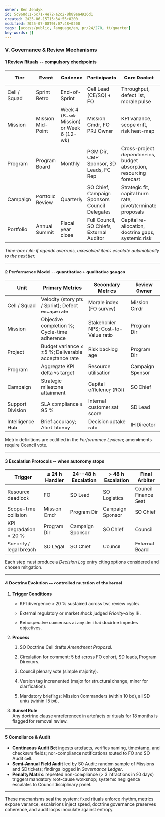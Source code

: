 ```yaml
---
owner: Ben Jendyk
id: 5c968d11-6c71-4e72-a2c2-8b89ea4926d1
created: 2025-06-15T15:34:55+0200
modified: 2025-07-08T06:07:48+0200
tags: [access/public, language/en, pr/24/270, tf/quarter]
key-words: []
---
```


### V. Governance & Review Mechanisms

#### 1 Review Rituals -- compulsory checkpoints

| Tier | Event | Cadence | Participants | Core Docket | Binding Artefact | 
| ---- | ---- | ---- | ---- | ---- | ----  |
| Cell / Squad | Sprint Retro | End-of-Sprint | Cell Lead (CE/SQ) + FO | Throughput, defect list, morale pulse | Sprint Report | 
| Mission | Mission Mid-Point | Week 4 (6-wk Mission) or Week 6 (12-wk) | Mission Cmdr, FO, PRJ Owner | KPI variance, scope drift, risk heat-map | Mission Scorecard | 
| Program | Program Board | Monthly | PGM Dir, CMP Sponsor, SD Leads, FO Rep | Cross-project dependencies, budget absorption, resourcing forecast | Program Dashboard | 
| Campaign | Portfolio Review | Quarterly | SO Chief, Campaign Sponsors, Council Delegates | Strategic fit, capital burn rate, pivot/terminate proposals | Campaign Scorecard | 
| Portfolio | Annual Summit | Fiscal year close | Full Council, SO Chiefs, External Auditor | Capital re-allocation, doctrine gaps, systemic risk | Portfolio Review Deck | 

_Time-box rule: if agenda overruns, unresolved items escalate automatically to the next tier._

* * *

#### 2 Performance Model -- quantitative + qualitative gauges

| Unit | Primary Metrics | Secondary Metrics | Review Owner | 
| ---- | ---- | ---- | ----  |
| Cell / Squad | Velocity (story pts / Sprint); Defect escape rate | Morale index (FO survey) | Mission Cmdr | 
| Mission | Objective completion %; Cycle-time adherence | Stakeholder NPS; Cost-to-Value ratio | Program Dir | 
| Project | Budget variance ≤ ±5 %; Deliverable acceptance rate | Risk backlog age | Program Dir | 
| Program | Aggregate KPI delta vs target | Resource utilisation | Campaign Sponsor | 
| Campaign | Strategic milestone attainment | Capital efficiency (ROI) | SO Chief | 
| Support Division | SLA compliance ≥ 95 % | Internal customer sat score | SD Lead | 
| Intelligence Hub | Brief accuracy; Alert latency | Decision uptake rate | IH Director | 

Metric definitions are codified in the _Performance Lexicon_; amendments require Council vote.

* * *

#### 3 Escalation Protocols -- when autonomy stops

| Trigger | ≤ 24 h Handler | 24--48 h Escalation | > 48 h Escalation | Final Arbiter | 
| ---- | ---- | ---- | ---- | ----  |
| Resource deadlock | FO | SD Lead | SO Logistics | Council Finance Seat | 
| Scope-time collision | Mission Cmdr | Program Dir | Campaign Sponsor | SO Chief | 
| KPI degradation > 20 % | Program Dir | Campaign Sponsor | SO Chief | Council | 
| Security / legal breach | SD Legal | SO Chief | Council | External Board | 

Each step must produce a _Decision Log_ entry citing options considered and chosen mitigation.

* * *

#### 4 Doctrine Evolution -- controlled mutation of the kernel

1. **Trigger Conditions**

    - KPI divergence > 20 % sustained across two review cycles.

    - External regulatory or market shock judged _Priority-α_ by IH.

    - Retrospective consensus at any tier that doctrine impedes objectives.

2. **Process**

    1. SO Doctrine Cell drafts _Amendment Proposal_.

    2. Circulation for comment: 5 bd across FO cohort, SD leads, Program Directors.

    3. Council plenary vote (simple majority).

    4. Version tag incremented (major for structural change, minor for clarification).

    5. Mandatory briefings: Mission Commanders (within 10 bd), all SD units (within 15 bd).

3. **Sunset Rule**  
Any doctrine clause unreferenced in artefacts or rituals for 18 months is flagged for removal review.

* * *

#### 5 Compliance & Audit

- **Continuous Audit Bot** ingests artefacts, verifies naming, timestamp, and checksum fields; non-compliance notifications routed to FO and SO Audit cell.
- **Semi-Annual Field Audit** led by SO Audit: random sample of Missions and SD tickets; findings logged in _Governance Ledger_.
- **Penalty Matrix**: repeated non-compliance (> 3 infractions in 90 days) triggers mandatory root-cause workshop; systemic negligence escalates to Council disciplinary panel.
* * *

These mechanisms seal the system: fixed rituals enforce rhythm, metrics expose variance, escalations inject speed, doctrine governance preserves coherence, and audit loops inoculate against entropy.